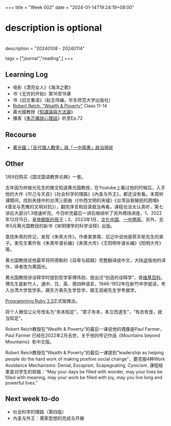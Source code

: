 +++
title = "Week 002"
date = "2024-01-14T19:24:19+08:00"

#
# description is optional
#
description = "20240108 - 20240114"

tags = ["journal","reading",]
+++

## Learning Log
* 电影《漂亮女人》《海洋之歌》
* 书《无穷的开始》第16至18章
* 书《旧文重读》（赵志伟编，华东师范大学出版社）
* [Robert Reich: "Wealth & Poverty"](https://www.youtube.com/playlist?list=PLOLArO56vjuoeaIPzKQibBDbx2m_Rfsit) Class 11-14
* 黃光國教授《[知識論與方法論](https://www.youtube.com/playlist?list=PLNUJLasWMMmfQ1NvnZKMA29Mzz2P9JfAW)》
* 播客《[朱芯儀說心理話](https://chuchu.firstory.io/)》听至Ep.72

## Recourse
* [黄光國：「反代理人戰爭」與「一中兩憲」政治現狀](https://theintellectual.net/zh/famous-column/huang-guangguo/4320-202252e.html)

## Other

1月9日购买《国文国语教育论典》一套。

去年因为仲维光先生的推文知道黄光国教授，在Youtube上看过他的时候后，入手他的大作《尽己与天良》《社会科学的理路》《內圣与外王》，都还没有看。本周听课期间，找到夹缝中的台湾三部曲（《中西文明的夹缝》《台湾自我殖民的困境》《潜龙与秃鹰的文明对抗》），翻完序言和目录就没再看，课程也没太认真听，第七讲后大部分1.3倍速听完。今日听完最后一讲后继续听了另外两场讲座，1、2022年12月15日，[皇帝御医的孩子](https://www.youtube.com/watch?v=v6W-cvtk3SQ)；2、2023年1月，[文化中国](https://www.youtube.com/watch?v=oM5gATCtVQQ)、[一中两宪](https://www.youtube.com/watch?v=PjNeDE_aBJU)。另外，去年5月黄光国教授的新书《宋明理学的科学诠释》出版。

查找朱熹的传记，发现《朱熹大传》，作者束景南，后记中说他是蒋天枢先生的弟子。束先生著作有《朱熹年谱长编》《朱熹大传》《王阳明年谱长编》《阳明大传》等。

黄光国教授说他最早将阿德勒的《自卑与超越》完整翻译成中文，大陆盗版他的译作，译者改为黄国光。

黄光国教授讲诠释学时提到哲学家傅伟勋，提出过“创造的诠释学”，查[维基百科](https://zh.wikipedia.org/wiki/%E5%82%85%E5%81%89%E5%8B%B3)，傅先生是新竹人，通中、日、英、德四种语言，1946-1952年在新竹中学就读，考入台湾大学哲学系，跟东方美先生学哲学，跟王叔岷先生学考据学。

[Programming Ruby 3.3](https://pragprog.com/titles/ruby5/programming-ruby-3-3-5th-edition/)正式版推出。

将个人微信公众号改名为“务本知足”，“君子务本，本立而道生”，“有衣有食，就当知足”。

Robert Reich教授在“Wealth & Poverty”的最后一课说他的偶像是Paul Farmer，Paul Farmer 已经在2022年2月去世，关于他的传记作品《Mountains beyond Mountains》有中文版。

Robert Reich教授在“Wealth & Poverty”的最后一课提到"leadership as helping people do the hard work of making positive social change"，要克服4种Work Avoidance Mechanisms: Denial, Escapism, Scapegoating, Cynicism. 课程结束是对学生的祝福：“May your days be filled with wonder, may your lives be filled with meaning, may your work be filled with joy, may you live long and powerful lives.”

## Next week to-do

* 社会科学的理路（第四版）
* 內圣与外王：儒家思想的完成与开展
